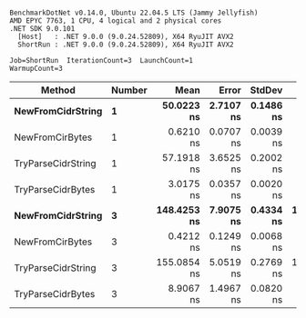 ```

BenchmarkDotNet v0.14.0, Ubuntu 22.04.5 LTS (Jammy Jellyfish)
AMD EPYC 7763, 1 CPU, 4 logical and 2 physical cores
.NET SDK 9.0.101
  [Host]   : .NET 9.0.0 (9.0.24.52809), X64 RyuJIT AVX2
  ShortRun : .NET 9.0.0 (9.0.24.52809), X64 RyuJIT AVX2

Job=ShortRun  IterationCount=3  LaunchCount=1  
WarmupCount=3  

```
| Method             | Number | Mean        | Error     | StdDev    | Min         | Max         | Allocated |
|------------------- |------- |------------:|----------:|----------:|------------:|------------:|----------:|
| **NewFromCidrString**  | **1**      |  **50.0223 ns** | **2.7107 ns** | **0.1486 ns** |  **49.8548 ns** |  **50.1383 ns** |         **-** |
| NewFromCirBytes    | 1      |   0.6210 ns | 0.0707 ns | 0.0039 ns |   0.6171 ns |   0.6249 ns |         - |
| TryParseCidrString | 1      |  57.1918 ns | 3.6525 ns | 0.2002 ns |  56.9618 ns |  57.3267 ns |         - |
| TryParseCidrBytes  | 1      |   3.0175 ns | 0.0357 ns | 0.0020 ns |   3.0160 ns |   3.0197 ns |         - |
| **NewFromCidrString**  | **3**      | **148.4253 ns** | **7.9075 ns** | **0.4334 ns** | **147.9730 ns** | **148.8371 ns** |         **-** |
| NewFromCirBytes    | 3      |   0.4212 ns | 0.1249 ns | 0.0068 ns |   0.4168 ns |   0.4291 ns |         - |
| TryParseCidrString | 3      | 155.0854 ns | 5.0519 ns | 0.2769 ns | 154.8207 ns | 155.3731 ns |         - |
| TryParseCidrBytes  | 3      |   8.9067 ns | 1.4967 ns | 0.0820 ns |   8.8202 ns |   8.9834 ns |         - |
